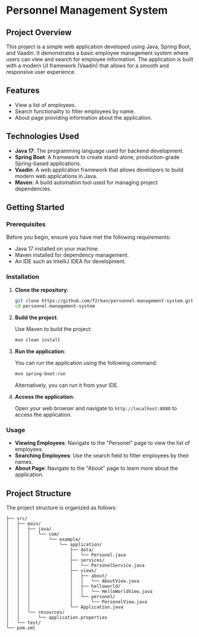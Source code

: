 # Personnel Management System

## Project Overview

This project is a simple web application developed using Java, Spring Boot, and Vaadin. It demonstrates a basic employee management system where users can view and search for employee information. The application is built with a modern UI framework (Vaadin) that allows for a smooth and responsive user experience.

## Features

- View a list of employees.
- Search functionality to filter employees by name.
- About page providing information about the application.

## Technologies Used

- **Java 17**: The programming language used for backend development.
- **Spring Boot**: A framework to create stand-alone, production-grade Spring-based applications.
- **Vaadin**: A web application framework that allows developers to build modern web applications in Java.
- **Maven**: A build automation tool used for managing project dependencies.

## Getting Started

### Prerequisites

Before you begin, ensure you have met the following requirements:

- Java 17 installed on your machine.
- Maven installed for dependency management.
- An IDE such as IntelliJ IDEA for development.

### Installation

1. **Clone the repository**:

   ```bash
   git clone https://github.com/f2rkan/personnel-management-system.git
   cd personnel-management-system
   ```

2. **Build the project**:

   Use Maven to build the project:

   ```bash
   mvn clean install
   ```

3. **Run the application**:

   You can run the application using the following command:

   ```bash
   mvn spring-boot:run
   ```

   Alternatively, you can run it from your IDE.

4. **Access the application**:

   Open your web browser and navigate to `http://localhost:8080` to access the application.

### Usage

- **Viewing Employees**: Navigate to the "Personel" page to view the list of employees.
- **Searching Employees**: Use the search field to filter employees by their names.
- **About Page**: Navigate to the "About" page to learn more about the application.

## Project Structure

The project structure is organized as follows:

```
├── src/
│   ├── main/
│   │   ├── java/
│   │   │   └── com/
│   │   │       └── example/
│   │   │           └── application/
│   │   │               ├── data/
│   │   │               │   └── Personel.java
│   │   │               ├── services/
│   │   │               │   └── PersonelService.java
│   │   │               ├── views/
│   │   │               │   ├── about/
│   │   │               │   │   └── AboutView.java
│   │   │               │   ├── helloworld/
│   │   │               │   │   └── HelloWorldView.java
│   │   │               │   └── personel/
│   │   │               │       └── PersonelView.java
│   │   │               └── Application.java
│   │   └── resources/
│   │       └── application.properties
│   └── test/
└── pom.xml
```
